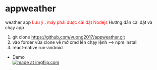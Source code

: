 # appweather
weather app
<span style="color:red">Lưu ý : máy phải được cài đặt Nodejs</span>
Hướng dẫn cài đặt và chạy app
1. git clone https://github.com/vuong2017/appweather.git
2. vào forder vừa clone về mở cmd lên chạy lệnh --> npm install
3. react-native run-android
* Demo <br/>
<a href="https://imgflip.com/gif/2dur5x"><img src="https://i.imgflip.com/2dur5x.gif" title="made at imgflip.com"/></a>
